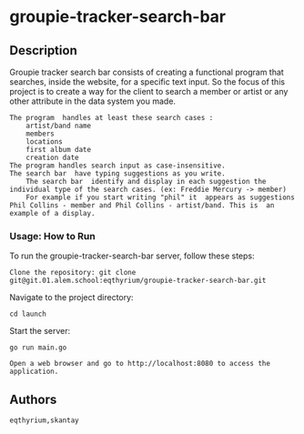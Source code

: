 # groupie-tracker-search-bar
## Description


Groupie tracker search bar consists of creating a functional program that searches, inside the website, for a specific text input. So the focus of this project is to create a way for the client to search a member or artist or any other attribute in the data system you made.

    The program  handles at least these search cases :
        artist/band name
        members
        locations
        first album date
        creation date
    The program handles search input as case-insensitive.
    The search bar  have typing suggestions as you write.
        The search bar  identify and display in each suggestion the individual type of the search cases. (ex: Freddie Mercury -> member)
        For example if you start writing "phil" it  appears as suggestions Phil Collins - member and Phil Collins - artist/band. This is  an example of a display.



###  Usage: How to Run

To run the groupie-tracker-search-bar server, follow these steps:

    Clone the repository: git clone git@git.01.alem.school:eqthyrium/groupie-tracker-search-bar.git


Navigate to the project directory:

    cd launch

Start the server:


    go run main.go

    Open a web browser and go to http://localhost:8080 to access the application.


   
## Authors

    eqthyrium,skantay